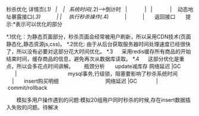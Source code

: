 秒杀优化
详情页(*.1)
    |
    |
    系统时间(*.2)——>倒计时
    |            |
    |            |
    动态地址暴露接口(*.3)
           |
           |
      执行秒杀操作(*.4)
           |
           |
       返回接口
       
提示:*表示可以优化的部分

*.1优化：为静态页面部分，秒杀页面会经常被用户刷新，所以采用CDN技术(页面静态化,静态资源js,css)。
*.2优化: 由于从后台获取服务器时间处理速度已经很快了，所以没有必要对这部分花大时间优化。
*.3      采用redis缓存所有商品的开始结束时间，缓存商品的信息，避免再次从数据库读取。
*.4      这部分优化是重点，所以会多花点时间讲解。
       瓶颈分析
       update减库存
       网络延迟 |GC
               |                                   mysql事务,行级锁，阻塞要影响了秒杀系统时间
               |
       insert购买明细                           
      网络延迟 |GC
               |
        commit/rollback
        
        
        模拟多用户操作遇到的问题:模拟20组用户同时秒杀的时候,存在insert数据插入失败的问题。待解决
